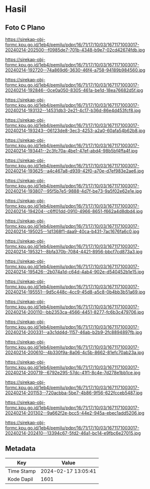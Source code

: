 # Hasil

## Foto C Plano

https://sirekap-obj-formc.kpu.go.id/1eb4/pemilu/pdpr/16/71/17/10/03/1671171003017-20240214-202500--f0985de7-701b-4348-b9e7-02cd42674fdb.jpg

https://sirekap-obj-formc.kpu.go.id/1eb4/pemilu/pdpr/16/71/17/10/03/1671171003017-20240214-192720--74a869d6-3630-46f4-a758-94189b984560.jpg

https://sirekap-obj-formc.kpu.go.id/1eb4/pemilu/pdpr/16/71/17/10/03/1671171003017-20240214-192846--0ce0a050-8305-461a-be1d-18ea76682d5f.jpg

https://sirekap-obj-formc.kpu.go.id/1eb4/pemilu/pdpr/16/71/17/10/03/1671171003017-20240214-193132--14531db3-2e21-4c17-b36d-86e4d453fcf8.jpg

https://sirekap-obj-formc.kpu.go.id/1eb4/pemilu/pdpr/16/71/17/10/03/1671171003017-20240214-193243--06123de8-3ec3-4253-a2a0-60afa54b62b8.jpg

https://sirekap-obj-formc.kpu.go.id/1eb4/pemilu/pdpr/16/71/17/10/03/1671171003017-20240214-193441--2c3fc70a-4be1-47ef-abd4-98b5bf4ffa4f.jpg

https://sirekap-obj-formc.kpu.go.id/1eb4/pemilu/pdpr/16/71/17/10/03/1671171003017-20240214-193625--a4c467a8-d939-42f0-a70e-d7ef983e2ae6.jpg

https://sirekap-obj-formc.kpu.go.id/1eb4/pemilu/pdpr/16/71/17/10/03/1671171003017-20240214-193807--95f5b7e5-9888-4d7f-be73-9a5f02e62e1e.jpg

https://sirekap-obj-formc.kpu.go.id/1eb4/pemilu/pdpr/16/71/17/10/03/1671171003017-20240214-194204--c6ff01dd-0910-4966-8651-f662a4d8dbd4.jpg

https://sirekap-obj-formc.kpu.go.id/1eb4/pemilu/pdpr/16/71/17/10/03/1671171003017-20240214-195025--1d1368f1-daa9-40ca-b431-7ac1676fa6c0.jpg

https://sirekap-obj-formc.kpu.go.id/1eb4/pemilu/pdpr/16/71/17/10/03/1671171003017-20240214-195321--8bfa370b-7084-4421-8956-bbcf7cd873a3.jpg

https://sirekap-obj-formc.kpu.go.id/1eb4/pemilu/pdpr/16/71/17/10/03/1671171003017-20240214-195426--2b074a1d-c64d-4ab4-902e-d540452b1e15.jpg

https://sirekap-obj-formc.kpu.go.id/1eb4/pemilu/pdpr/16/71/17/10/03/1671171003017-20240214-195551--9d5c448c-4cc9-45d8-a5c8-0b4bb3b51a69.jpg

https://sirekap-obj-formc.kpu.go.id/1eb4/pemilu/pdpr/16/71/17/10/03/1671171003017-20240214-200110--bb2353ca-4566-4451-8277-fc6b3c479706.jpg

https://sirekap-obj-formc.kpu.go.id/1eb4/pemilu/pdpr/16/71/17/10/03/1671171003017-20240214-200331--a3c1dd4d-1157-46ab-b2b9-2fc8894897fb.jpg

https://sirekap-obj-formc.kpu.go.id/1eb4/pemilu/pdpr/16/71/17/10/03/1671171003017-20240214-200610--4b330f9a-8a06-4c5b-8662-81efc70ab23a.jpg

https://sirekap-obj-formc.kpu.go.id/1eb4/pemilu/pdpr/16/71/17/10/03/1671171003017-20240214-200719--6792e295-57dc-41f1-8c4e-7d278e1bb1ce.jpg

https://sirekap-obj-formc.kpu.go.id/1eb4/pemilu/pdpr/16/71/17/10/03/1671171003017-20240214-201153--720acbba-5be7-4b86-9f56-622fcceb5487.jpg

https://sirekap-obj-formc.kpu.go.id/1eb4/pemilu/pdpr/16/71/17/10/03/1671171003017-20240214-201302--9a662f2e-bcc5-44e2-945a-ebec1add5206.jpg

https://sirekap-obj-formc.kpu.go.id/1eb4/pemilu/pdpr/16/71/17/10/03/1671171003017-20240214-202410--13394c67-5fd2-46a1-bc14-e9fbc6e27015.jpg


## Metadata

| Key        | Value               |
| ---------- | ------------------- |
| Time Stamp | 2024-02-17 13:05:41 |
| Kode Dapil | 1601                |



